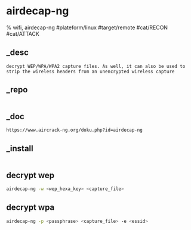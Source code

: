 # airdecap-ng
% wifi, airdecap-ng
#plateform/linux #target/remote #cat/RECON #cat/ATTACK

## _desc
```
decrypt WEP/WPA/WPA2 capture files. As well, it can also be used to strip the wireless headers from an unencrypted wireless capture
```

## _repo
```
```

## _doc
```
https://www.aircrack-ng.org/doku.php?id=airdecap-ng
```

## _install
```
```

## decrypt wep
```bash
airdecap-ng -w <wep_hexa_key> <capture_file>
```

## decrypt wpa
```bash
airdecap-ng -p <passphrase> <capture_file> -e <essid>
```